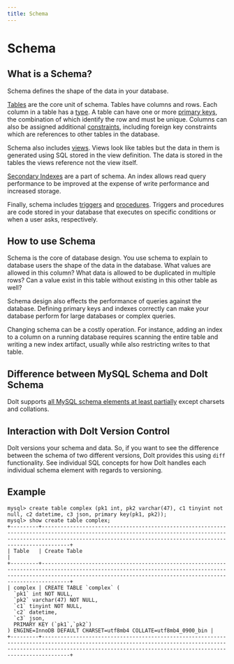 ```yaml
---
title: Schema
---
```


# Schema

## What is a Schema?

Schema defines the shape of the data in your database. 

[Tables](./table.md) are the core unit of schema. Tables have columns and rows. Each column in a table has a [type](./types.md). A table can have one or more [primary keys](./primary-key.md), the combination of which identify the row and must be unique. Columns can also be assigned additional [constraints](./constraints.md), including foreign key constraints which are references to other tables in the database. 

Schema also includes [views](./views.md). Views look like tables but the data in them is generated using SQL stored in the view definition. The data is stored in the tables the views reference not the view itself.

[Secondary Indexes](./indexes.md) are a part of schema. An index allows read query performance to be improved at the expense of write performance and increased storage. 

Finally, schema includes [triggers](./triggers.md) and [procedures](./procedures.md). Triggers and procedures are code stored in your database that executes on specific conditions or when a user asks, respectively.

## How to use Schema

Schema is the core of database design. You use schema to explain to database users the shape of the data in the database. What values are allowed in this column? What data is allowed to be duplicated in multiple rows? Can a value exist in this table without existing in this other table as well? 

Schema design also effects the performance of queries against the database. Defining primary keys and indexes correctly can make your database perform for large databases or complex queries.

Changing schema can be a costly operation. For instance, adding an index to a column on a running database requires scanning the entire table and writing a new index artifact, usually while also restricting writes to that table. 

## Difference between MySQL Schema and Dolt Schema

Dolt supports [all MySQL schema elements at least partially](../../../reference/sql/sql-support/data-description.md) except charsets and collations.

## Interaction with Dolt Version Control

Dolt versions your schema and data. So, if you want to see the difference between the schema of two different versions, Dolt provides this using `diff` functionality. See individual SQL concepts for how Dolt handles each individual schema element with regards to versioning.

## Example

```
mysql> create table complex (pk1 int, pk2 varchar(47), c1 tinyint not null, c2 datetime, c3 json, primary key(pk1, pk2));
mysql> show create table complex;
+---------+---------------------------------------------------------------------------------------------------------------------------------------------------------------------------------------------------------------------------+
| Table   | Create Table                                                                                                                                                                                                                     |
+---------+---------------------------------------------------------------------------------------------------------------------------------------------------------------------------------------------------------------------------+
| complex | CREATE TABLE `complex` (
  `pk1` int NOT NULL,
  `pk2` varchar(47) NOT NULL,
  `c1` tinyint NOT NULL,
  `c2` datetime,
  `c3` json,
  PRIMARY KEY (`pk1`,`pk2`)
) ENGINE=InnoDB DEFAULT CHARSET=utf8mb4 COLLATE=utf8mb4_0900_bin |
+---------+---------------------------------------------------------------------------------------------------------------------------------------------------------------------------------------------------------------------------+
```